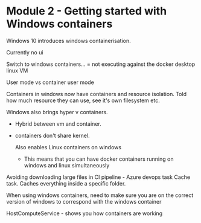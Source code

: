 # Module 2 - Getting started with Windows containers

Windows 10 introduces windows containerisation. 

Currently no ui

Switch to windows containers... = not executing against the docker desktop linux VM

User mode vs container user mode

Containers in windows now have containers and resource isolation. Told how much resource they can use, see it's own filesystem etc. 

Windows also brings hyper v containers. 

- Hybrid between vm and container. 

- containers don't share kernel. 

  Also enables Linux containers on windows

  - This means that you can have docker containers running on windows and linux simultaneously



Avoiding downloading large files in CI pipeline - Azure devops task Cache task. Caches everything inside a specific folder.

When using windows containers, need to make sure you are on the correct version of windows to correspond with the windows container

HostComputeService - shows you how containers are working

